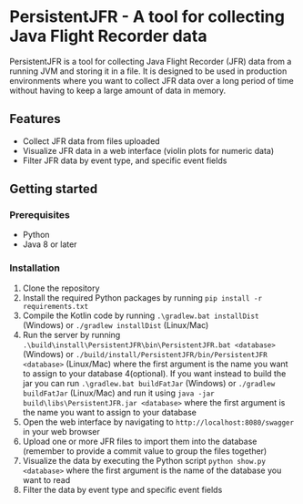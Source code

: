 # PersistentJFR - A tool for collecting Java Flight Recorder data

PersistentJFR is a tool for collecting Java Flight Recorder (JFR) data from a running JVM and storing it in a file. It is designed to be used in production environments where you want to collect JFR data over a long period of time without having to keep a large amount of data in memory.

## Features

- Collect JFR data from files uploaded
- Visualize JFR data in a web interface (violin plots for numeric data)
- Filter JFR data by event type, and specific event fields

## Getting started

### Prerequisites

- Python
- Java 8 or later

### Installation

1. Clone the repository
2. Install the required Python packages by running `pip install -r requirements.txt`
3. Compile the Kotlin code by running `.\gradlew.bat installDist` (Windows) or `./gradlew installDist` (Linux/Mac) 
4. Run the server by running `.\build\install\PersistentJFR\bin\PersistentJFR.bat <database>` (Windows) or `./build/install/PersistentJFR/bin/PersistentJFR <database>` (Linux/Mac) where the first argument is the name you want to assign to your database
4(optional). If you want instead to build the jar you can run `.\gradlew.bat buildFatJar` (Windows) or `./gradlew buildFatJar` (Linux/Mac) and run it using `java -jar build\libs\PersistentJFR.jar <database>` where the first argument is the name you want to assign to your database
5. Open the web interface by navigating to `http://localhost:8080/swagger` in your web browser
6. Upload one or more JFR files to import them into the database (remember to provide a commit value to group the files together)
7. Visualize the data by executing the Python script `python show.py <database>` where the first argument is the name of the database you want to read
8. Filter the data by event type and specific event fields
